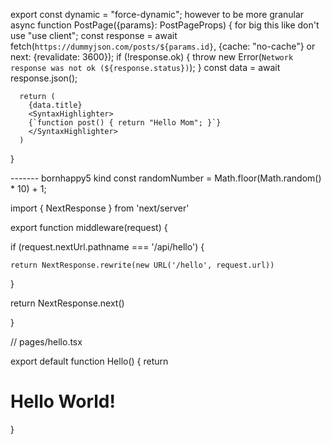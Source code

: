 
export const dynamic = "force-dynamic";
however to be more granular  
async function PostPage({params}: PostPageProps) {
    for big this like <SyntaxHighlighter> don't use
    "use client";
   const response = await fetch(`https://dummyjson.com/posts/${params.id}`, {cache: "no-cache"} or next:  {revalidate: 3600});
   if (!response.ok) {
        throw new Error(`Network response was not ok (${response.status})`);
   }
      const data = await response.json();

      return (
        {data.title}
        <SyntaxHighlighter>
        {`function post() { return "Hello Mom"; }`}
        </SyntaxHighlighter>
      )
}

------- bornhappy5   kind
const randomNumber = Math.floor(Math.random() * 10) + 1;

import { NextResponse } from 'next/server'

export function middleware(request) {

  if (request.nextUrl.pathname === '/api/hello') {

    return NextResponse.rewrite(new URL('/hello', request.url))

  }

  return NextResponse.next()

}

// pages/hello.tsx

export default function Hello() {
  return <h1>Hello World!</h1> 
}
